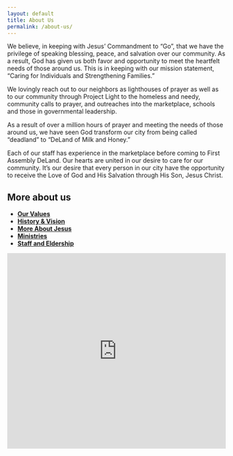 ```yaml
---
layout: default
title: About Us
permalink: /about-us/
---
```


We believe, in keeping with Jesus’ Commandment to “Go”, that we have the privilege of speaking blessing, peace, and salvation over our community. As a result, God has given us both favor and opportunity to meet the heartfelt needs of those around us. This is in keeping with our mission statement, “Caring for Individuals and Strengthening Families.”

We lovingly reach out to our neighbors as lighthouses of prayer as well as to our community through Project Light to the homeless and needy, community calls to prayer, and outreaches into the marketplace, schools and those in governmental leadership.

As a result of over a million hours of prayer and meeting the needs of those around us, we have seen God transform our city from being called “deadland” to “DeLand of Milk and Honey.”

Each of our staff has experience in the marketplace before coming to First Assembly DeLand. Our hearts are united in our desire to care for our community. It’s our desire that every person in our city have the opportunity to receive the Love of God and His Salvation through His Son, Jesus Christ.

<div class="row">
    <div class="col-xs-12 col-sm-12 col-md-6 col-lg-6">
        <h2>More about us</h2>
        <ul>
            <li><strong><a href="/about-us/our-values/">Our Values</a></strong></li>
            <li><strong><a href="/about-us/history-vision/">History & Vision</a></strong></li>
            <li><strong><a href="/about-us/more-about-jesus/">More About Jesus</a></strong></li>
            <li><strong><a href="/about-us/ministries/">Ministries</a></strong></li>
            <li><strong><a href="/about-us/people/">Staff and Eldership</a></strong></li>
        </ul>
    </div>
    <div class="col-xs-12 col-sm-12 col-md-6 col-lg-6">
        <iframe src="https://www.google.com/maps/embed?pb=!1m14!1m8!1m3!1d3488.9342890366743!2d-81.2606131!3d29.0189352!3m2!1i1024!2i768!4f13.1!3m3!1m2!1s0x88e71be705bca1cb%3A0xbb86f0288b54b0a9!2sFirst%20Assembly%20of%20Deland!5e0!3m2!1sen!2sus!4v1586904020919!5m2!1sen!2sus" width="100%" height="450" frameborder="0" style="border:0;" allowfullscreen="" aria-hidden="false" tabindex="0"></iframe>
    </div>
</div>